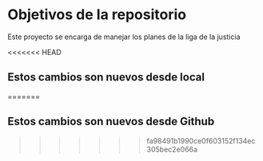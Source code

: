 # Objetivos de la repositorio

Este proyecto se encarga de manejar los planes de la liga de la justicia


<<<<<<< HEAD
## Estos cambios son nuevos desde local
=======
## Estos cambios son nuevos desde Github
>>>>>>> fa98491b1990ce0f603152f134ec305bec2e066a
